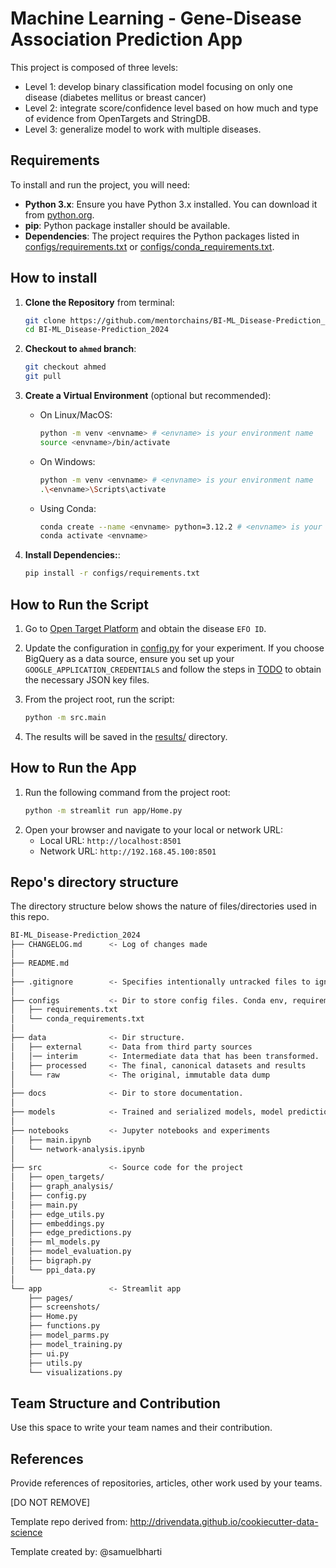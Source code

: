 # Machine Learning - Gene-Disease Association Prediction App

This project is composed of three levels:
- Level 1: develop binary classification model focusing on only one disease (diabetes mellitus or breast cancer)
- Level 2: integrate score/confidence level based on how much and type of evidence from OpenTargets and StringDB.
- Level 3: generalize model to work with multiple diseases.


## Requirements

To install and run the project, you will need:
- **Python 3.x**: Ensure you have Python 3.x installed. You can download it from [python.org](https://www.python.org/).
- **pip**: Python package installer should be available.
- **Dependencies**: The project requires the Python packages listed in [configs/requirements.txt](./configs/requirements.txt) or [configs/conda_requirements.txt](./configs/conda_requirements.txt).

## How to install


1. **Clone the Repository** from terminal:
    ```bash
    git clone https://github.com/mentorchains/BI-ML_Disease-Prediction_2024.git
    cd BI-ML_Disease-Prediction_2024
    ```

2. **Checkout to `ahmed` branch**:
    ```bash
    git checkout ahmed
    git pull
    ```

3. **Create a Virtual Environment** (optional but recommended):
    - On Linux/MacOS:
        ```bash
        python -m venv <envname> # <envname> is your environment name
        source <envname>/bin/activate
        ```
    - On Windows:
        ```bash
        python -m venv <envname> # <envname> is your environment name
        .\<envname>\Scripts\activate
        ```
    - Using Conda:
        ```bash
        conda create --name <envname> python=3.12.2 # <envname> is your environment name
        conda activate <envname>
        ```

3. **Install Dependencies:**:
    ```bash
    pip install -r configs/requirements.txt
    ```
## How to Run the Script

1. Go to [Open Target Platform](https://platform.opentargets.org/) and obtain the disease `EFO ID`.

2. Update the configuration in [config.py](./src/config.py) for your experiment. If you choose BigQuery as a data source, ensure you set up your `GOOGLE_APPLICATION_CREDENTIALS` and follow the steps in [TODO](./src/open_targets/TODO.md) to obtain the necessary JSON key files.

3. From the project root, run the script:

    ```bash
    python -m src.main
    ```
4. The results will be saved in the [results/<disease-name>](./results/) directory.

## How to Run the App

1. Run the following command from the project root:
    ```sh
    python -m streamlit run app/Home.py
    ```
2. Open your browser and navigate to your local or network URL:
    - Local URL: `http://localhost:8501`
    - Network URL: `http://192.168.45.100:8501`

## Repo's directory structure

The directory structure below shows the nature of files/directories used in this repo.

```sh
BI-ML_Disease-Prediction_2024
├── CHANGELOG.md      <- Log of changes made
│
├── README.md
│
├── .gitignore        <- Specifies intentionally untracked files to ignore by git
│
├── configs           <- Dir to store config files. Conda env, requirements.txt, etc.
│   ├── requirements.txt
│   └── conda_requirements.txt
│
├── data              <- Dir structure.
│   ├── external      <- Data from third party sources
│   │── interim       <- Intermediate data that has been transformed.
│   ├── processed     <- The final, canonical datasets and results
│   └── raw           <- The original, immutable data dump
│
├── docs              <- Dir to store documentation.
│
├── models            <- Trained and serialized models, model predictions, or model summaries
│
├── notebooks         <- Jupyter notebooks and experiments
│   ├── main.ipynb
│   └── network-analysis.ipynb
│
├── src               <- Source code for the project
│   ├── open_targets/
│   ├── graph_analysis/
│   ├── config.py
│   ├── main.py
│   ├── edge_utils.py
│   ├── embeddings.py
│   ├── edge_predictions.py
│   ├── ml_models.py
│   ├── model_evaluation.py
│   ├── bigraph.py
│   └── ppi_data.py
│ 
└── app               <- Streamlit app
    ├── pages/
    ├── screenshots/
    ├── Home.py
    ├── functions.py
    ├── model_parms.py
    ├── model_training.py
    ├── ui.py
    ├── utils.py
    └── visualizations.py

```

## Team Structure and Contribution

Use this space to write your team names and their contribution.

## References

Provide references of repositories, articles, other work used by your teams.

[DO NOT REMOVE]

Template repo derived from: http://drivendata.github.io/cookiecutter-data-science

Template created by: @samuelbharti
